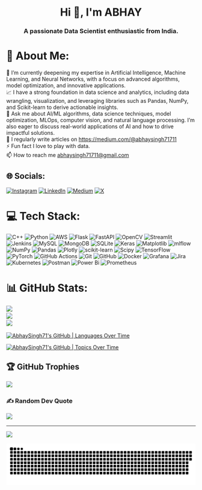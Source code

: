 <h1 align="center">Hi 👋, I'm ABHAY</h1>
<h3 align="center">A passionate Data Scientist enthusiastic from India.</h3>

# 💫 About Me:
🌱 I’m currently deepening my expertise in Artificial Intelligence, Machine Learning, and Neural Networks, with a focus on advanced algorithms, model optimization, and innovative applications.<br>📈 I have a strong foundation in data science and analytics, including data wrangling, visualization, and leveraging libraries such as Pandas, NumPy, and Scikit-learn to derive actionable insights.<br>💬 Ask me about AI/ML algorithms, data science techniques, model optimization, MLOps, computer vision, and natural language processing. I’m also eager to discuss real-world applications of AI and how to drive impactful solutions.<br>📝 I regularly write articles on https://medium.com/@abhaysingh71711<br>⚡ Fun fact I love to play with data.<br>📫 How to reach me abhaysingh71711@gmail.com


## 🌐 Socials:
[![Instagram](https://img.shields.io/badge/Instagram-%23E4405F.svg?logo=Instagram&logoColor=white)](https://instagram.com/ezatom__) [![LinkedIn](https://img.shields.io/badge/LinkedIn-%230077B5.svg?logo=linkedin&logoColor=white)](https://linkedin.com/in/abhay-singh-050a5b293) [![Medium](https://img.shields.io/badge/Medium-12100E?logo=medium&logoColor=white)](https://medium.com/@@abhaysingh71711) [![X](https://img.shields.io/badge/X-black.svg?logo=X&logoColor=white)](https://x.com/@abhaysingh71711) 

# 💻 Tech Stack:
![C++](https://img.shields.io/badge/c++-%2300599C.svg?style=for-the-badge&logo=c%2B%2B&logoColor=white) ![Python](https://img.shields.io/badge/python-3670A0?style=for-the-badge&logo=python&logoColor=ffdd54) ![AWS](https://img.shields.io/badge/AWS-%23FF9900.svg?style=for-the-badge&logo=amazon-aws&logoColor=white) ![Flask](https://img.shields.io/badge/flask-%23000.svg?style=for-the-badge&logo=flask&logoColor=white) ![FastAPI](https://img.shields.io/badge/FastAPI-005571?style=for-the-badge&logo=fastapi) ![OpenCV](https://img.shields.io/badge/opencv-%23white.svg?style=for-the-badge&logo=opencv&logoColor=white) ![Streamlit](https://img.shields.io/badge/Streamlit-%23FE4B4B.svg?style=for-the-badge&logo=streamlit&logoColor=white) ![Jenkins](https://img.shields.io/badge/jenkins-%232C5263.svg?style=for-the-badge&logo=jenkins&logoColor=white) ![MySQL](https://img.shields.io/badge/mysql-4479A1.svg?style=for-the-badge&logo=mysql&logoColor=white) ![MongoDB](https://img.shields.io/badge/MongoDB-%234ea94b.svg?style=for-the-badge&logo=mongodb&logoColor=white) ![SQLite](https://img.shields.io/badge/sqlite-%2307405e.svg?style=for-the-badge&logo=sqlite&logoColor=white) ![Keras](https://img.shields.io/badge/Keras-%23D00000.svg?style=for-the-badge&logo=Keras&logoColor=white) ![Matplotlib](https://img.shields.io/badge/Matplotlib-%23ffffff.svg?style=for-the-badge&logo=Matplotlib&logoColor=black) ![mlflow](https://img.shields.io/badge/mlflow-%23d9ead3.svg?style=for-the-badge&logo=numpy&logoColor=blue) ![NumPy](https://img.shields.io/badge/numpy-%23013243.svg?style=for-the-badge&logo=numpy&logoColor=white) ![Pandas](https://img.shields.io/badge/pandas-%23150458.svg?style=for-the-badge&logo=pandas&logoColor=white) ![Plotly](https://img.shields.io/badge/Plotly-%233F4F75.svg?style=for-the-badge&logo=plotly&logoColor=white) ![scikit-learn](https://img.shields.io/badge/scikit--learn-%23F7931E.svg?style=for-the-badge&logo=scikit-learn&logoColor=white) ![Scipy](https://img.shields.io/badge/SciPy-%230C55A5.svg?style=for-the-badge&logo=scipy&logoColor=%white) ![TensorFlow](https://img.shields.io/badge/TensorFlow-%23FF6F00.svg?style=for-the-badge&logo=TensorFlow&logoColor=white) ![PyTorch](https://img.shields.io/badge/PyTorch-%23EE4C2C.svg?style=for-the-badge&logo=PyTorch&logoColor=white) ![GitHub Actions](https://img.shields.io/badge/github%20actions-%232671E5.svg?style=for-the-badge&logo=githubactions&logoColor=white) ![Git](https://img.shields.io/badge/git-%23F05033.svg?style=for-the-badge&logo=git&logoColor=white) ![GitHub](https://img.shields.io/badge/github-%23121011.svg?style=for-the-badge&logo=github&logoColor=white) ![Docker](https://img.shields.io/badge/docker-%230db7ed.svg?style=for-the-badge&logo=docker&logoColor=white) ![Grafana](https://img.shields.io/badge/grafana-%23F46800.svg?style=for-the-badge&logo=grafana&logoColor=white) ![Jira](https://img.shields.io/badge/jira-%230A0FFF.svg?style=for-the-badge&logo=jira&logoColor=white) ![Kubernetes](https://img.shields.io/badge/kubernetes-%23326ce5.svg?style=for-the-badge&logo=kubernetes&logoColor=white) ![Postman](https://img.shields.io/badge/Postman-FF6C37?style=for-the-badge&logo=postman&logoColor=white) ![Power Bi](https://img.shields.io/badge/power_bi-F2C811?style=for-the-badge&logo=powerbi&logoColor=black) ![Prometheus](https://img.shields.io/badge/Prometheus-E6522C?style=for-the-badge&logo=Prometheus&logoColor=white)
# 📊 GitHub Stats:
![](https://github-readme-stats.vercel.app/api?username=abhaysingh71&theme=tokyonight&hide_border=true&include_all_commits=false&count_private=false)<br/>
![](https://github-readme-streak-stats.herokuapp.com/?user=abhaysingh71&theme=tokyonight&hide_border=true)<br/>
![](https://github-readme-stats.vercel.app/api/top-langs/?username=abhaysingh71&theme=tokyonight&hide_border=true&include_all_commits=false&count_private=false&layout=compact)

[![AbhaySingh71's GitHub | Languages Over Time](https://stats.quira.sh/AbhaySingh71/languages-over-time?theme=dark)](https://quira.sh?utm_source=widgets&utm_campaign=AbhaySingh71)

[![AbhaySingh71's GitHub | Topics Over Time](https://stats.quira.sh/AbhaySingh71/topics-over-time?theme=dark)](https://quira.sh?utm_source=widgets&utm_campaign=AbhaySingh71)

## 🏆 GitHub Trophies
![](https://github-profile-trophy.vercel.app/?username=abhaysingh71&theme=radical&no-frame=true&no-bg=true&margin-w=4)

### ✍️ Random Dev Quote
![](https://quotes-github-readme.vercel.app/api?type=horizontal&theme=tokyonight)

---
[![](https://visitcount.itsvg.in/api?id=abhaysingh71&icon=0&color=8)](https://visitcount.itsvg.in)

<!-- Proudly created with GPRM ( https://gprm.itsvg.in ) -->

![snake gif](https://github.com/abhaysingh71/abhaysingh71/blob/output/github-snake-dark.svg)
